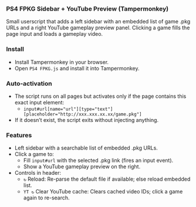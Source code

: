 ### PS4 FPKG Sidebar + YouTube Preview (Tampermonkey)

Small userscript that adds a left sidebar with an embedded list of game .pkg URLs and a right YouTube gameplay preview panel. Clicking a game fills the page input and loads a gameplay video.

### Install
- Install Tampermonkey in your browser.
- Open `PS4 FPKG.js` and install it into Tampermonkey.

### Auto‑activation
- The script runs on all pages but activates only if the page contains this exact input element:
  - `input#url[name="url"][type="text"][placeholder="http://xxx.xxx.xx.xx/game.pkg"]`
- If it doesn’t exist, the script exits without injecting anything.

### Features
- Left sidebar with a searchable list of embedded .pkg URLs.
- Click a game to:
  - Fill `input#url` with the selected .pkg link (fires an input event).
  - Show a YouTube gameplay preview on the right.
- Controls in header:
  - `↻` Reload: Re-parse the default file if available; else reload embedded list.
  - `YT ↻` Clear YouTube cache: Clears cached video IDs; click a game again to re-search.
